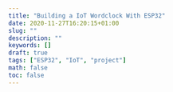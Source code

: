 ```yaml
---
title: "Building a IoT Wordclock With ESP32"
date: 2020-11-27T16:20:15+01:00
slug: ""
description: ""
keywords: []
draft: true
tags: ["ESP32", "IoT", "project"]
math: false
toc: false
---
```

